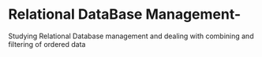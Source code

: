 # Relational DataBase Management-
Studying Relational Database management and dealing with combining and filtering of ordered data
